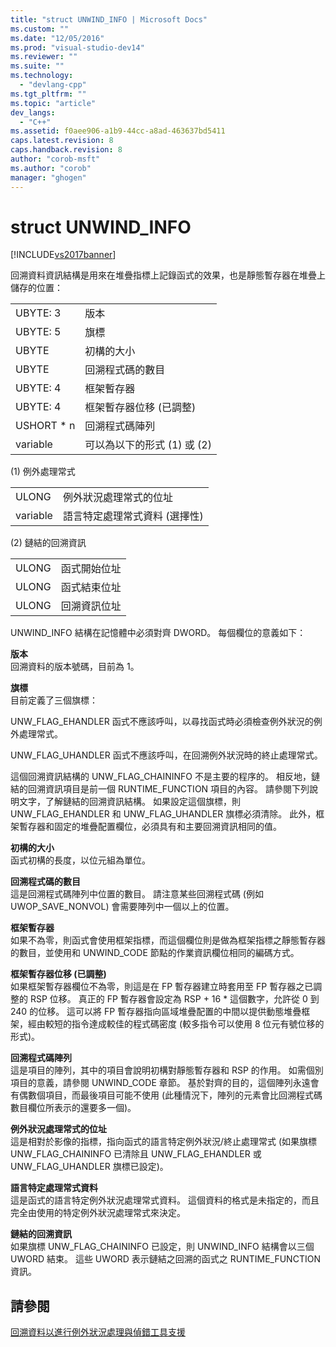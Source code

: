 ```yaml
---
title: "struct UNWIND_INFO | Microsoft Docs"
ms.custom: ""
ms.date: "12/05/2016"
ms.prod: "visual-studio-dev14"
ms.reviewer: ""
ms.suite: ""
ms.technology: 
  - "devlang-cpp"
ms.tgt_pltfrm: ""
ms.topic: "article"
dev_langs: 
  - "C++"
ms.assetid: f0aee906-a1b9-44cc-a8ad-463637bd5411
caps.latest.revision: 8
caps.handback.revision: 8
author: "corob-msft"
ms.author: "corob"
manager: "ghogen"
---
```

# struct UNWIND_INFO
[!INCLUDE[vs2017banner](../assembler/inline/includes/vs2017banner.md)]

回溯資料資訊結構是用來在堆疊指標上記錄函式的效果，也是靜態暫存器在堆疊上儲存的位置：  
  
|||  
|-|-|  
|UBYTE: 3|版本|  
|UBYTE: 5|旗標|  
|UBYTE|初構的大小|  
|UBYTE|回溯程式碼的數目|  
|UBYTE: 4|框架暫存器|  
|UBYTE: 4|框架暫存器位移 \(已調整\)|  
|USHORT \* n|回溯程式碼陣列|  
|variable|可以為以下的形式 \(1\) 或 \(2\)|  
  
 \(1\) 例外處理常式  
  
|||  
|-|-|  
|ULONG|例外狀況處理常式的位址|  
|variable|語言特定處理常式資料 \(選擇性\)|  
  
 \(2\) 鏈結的回溯資訊  
  
|||  
|-|-|  
|ULONG|函式開始位址|  
|ULONG|函式結束位址|  
|ULONG|回溯資訊位址|  
  
 UNWIND\_INFO 結構在記憶體中必須對齊 DWORD。  每個欄位的意義如下：  
  
 **版本**  
 回溯資料的版本號碼，目前為 1。  
  
 **旗標**  
 目前定義了三個旗標：  
  
 UNW\_FLAG\_EHANDLER 函式不應該呼叫，以尋找函式時必須檢查例外狀況的例外處理常式。  
  
 UNW\_FLAG\_UHANDLER 函式不應該呼叫，在回溯例外狀況時的終止處理常式。  
  
 這個回溯資訊結構的 UNW\_FLAG\_CHAININFO 不是主要的程序的。  相反地，鏈結的回溯資訊項目是前一個 RUNTIME\_FUNCTION 項目的內容。  請參閱下列說明文字，了解鏈結的回溯資訊結構。  如果設定這個旗標，則 UNW\_FLAG\_EHANDLER 和 UNW\_FLAG\_UHANDLER 旗標必須清除。  此外，框架暫存器和固定的堆疊配置欄位，必須具有和主要回溯資訊相同的值。  
  
 **初構的大小**  
 函式初構的長度，以位元組為單位。  
  
 **回溯程式碼的數目**  
 這是回溯程式碼陣列中位置的數目。  請注意某些回溯程式碼 \(例如 UWOP\_SAVE\_NONVOL\) 會需要陣列中一個以上的位置。  
  
 **框架暫存器**  
 如果不為零，則函式會使用框架指標，而這個欄位則是做為框架指標之靜態暫存器的數目，並使用和 UNWIND\_CODE 節點的作業資訊欄位相同的編碼方式。  
  
 **框架暫存器位移 \(已調整\)**  
 如果框架暫存器欄位不為零，則這是在 FP 暫存器建立時套用至 FP 暫存器之已調整的 RSP 位移。  真正的 FP 暫存器會設定為 RSP \+ 16 \* 這個數字，允許從 0 到 240 的位移。  這可以將 FP 暫存器指向區域堆疊配置的中間以提供動態堆疊框架，經由較短的指令達成較佳的程式碼密度 \(較多指令可以使用 8 位元有號位移的形式\)。  
  
 **回溯程式碼陣列**  
 這是項目的陣列，其中的項目會說明初構對靜態暫存器和 RSP 的作用。  如需個別項目的意義，請參閱 UNWIND\_CODE 章節。  基於對齊的目的，這個陣列永遠會有偶數個項目，而最後項目可能不使用 \(此種情況下，陣列的元素會比回溯程式碼數目欄位所表示的還要多一個\)。  
  
 **例外狀況處理常式的位址**  
 這是相對於影像的指標，指向函式的語言特定例外狀況\/終止處理常式 \(如果旗標 UNW\_FLAG\_CHAININFO 已清除且 UNW\_FLAG\_EHANDLER 或 UNW\_FLAG\_UHANDLER 旗標已設定\)。  
  
 **語言特定處理常式資料**  
 這是函式的語言特定例外狀況處理常式資料。  這個資料的格式是未指定的，而且完全由使用的特定例外狀況處理常式來決定。  
  
 **鏈結的回溯資訊**  
 如果旗標 UNW\_FLAG\_CHAININFO 已設定，則 UNWIND\_INFO 結構會以三個 UWORD 結束。  這些 UWORD 表示鏈結之回溯的函式之 RUNTIME\_FUNCTION 資訊。  
  
## 請參閱  
 [回溯資料以進行例外狀況處理與偵錯工具支援](../build/unwind-data-for-exception-handling-debugger-support.md)